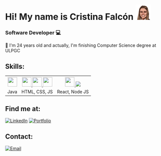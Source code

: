 # Hi! My name is Cristina Falcón [![CristinaEmote](./CristinaFC.png)](#) 

### Software Developer 💻

🌱 I'm 24 years old and actually, I'm  finishing Computer Science degree at ULPGC

## Skills:
<table>
  <tr>
    <th>
      <a href="#">
        <img src="https://cdn-icons-png.flaticon.com/512/226/226777.png" width="30" height="30"/> 
      </a>
    </th>
    <th>
      <a href="#">
        <img src="https://cdn-icons-png.flaticon.com/512/1051/1051277.png" width="30" height="30"/> 
      </a>
      <a href="#">
        <img src="https://cdn-icons-png.flaticon.com/512/732/732190.png" width="30" height="30"/> 
      </a>
      <a href="#">
        <img src="https://cdn-icons-png.flaticon.com/512/5968/5968292.png" width="30" height="30"/> 
      </a>
    </th>
    <th>
      <a href="#">
        <img src="https://cdn-icons-png.flaticon.com/512/1126/1126012.png" width="30" height="30"/> 
      </a>
      <a href="#">
        <img src="https://cdn-icons-png.flaticon.com/512/5968/5968322.png" idth="30" height="30"/> 
      </a>
    </th>
  </tr>
  <tr>
    <td>Java</td>
    <td>HTML, CSS, JS</td>
    <td>React, Node JS</td>
  </tr>
</table>

## Find me at:

[![LinkedIn](https://img.shields.io/badge/LinkedIn-CristinaFC-2eafec?style=for-the-badge&logo=linkedin&logoColor=white&labelColor=101010)](https://es.linkedin.com/in/cristina-falc%C3%B3n-carqu%C3%A9-78a5a1217?msclkid=96e178cab34211ecb6b452d374a0a8d0)
[![Portfolio](https://img.shields.io/badge/Link_Site-CristinaFC-39E09B?style=for-the-badge&logo=Linktree&logoColor=white&labelColor=101010)](https://cristinafc.github.io/Portfolio/)


## Contact:
[![Email](https://img.shields.io/badge/cristinafalconcarque@gmail.com-my_personal_email-D14836?style=for-the-badge&logo=gmail&logoColor=white&labelColor=101010)](mailto:cristinafalconcarque@gmail.com)


<!--
**CristinaFC/CristinaFC** is a ✨ _special_ ✨ repository because its `README.md` (this file) appears on your GitHub profile.

Here are some ideas to get you started:

- 🔭 I’m currently working on ...
- 🌱 I’m currently learning ...
- 👯 I’m looking to collaborate on ...
- 🤔 I’m looking for help with ...
- 💬 Ask me about ...
- 📫 How to reach me: ...
- 😄 Pronouns: ...
- ⚡ Fun fact: ...
-->
